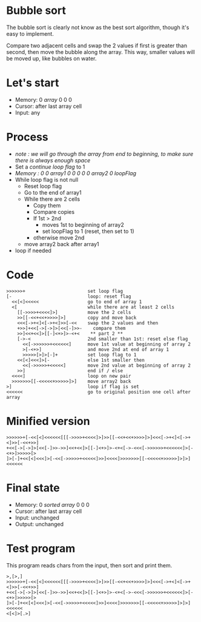# Bubble sort

The bubble sort is clearly not know as the best sort algorithm, though it's easy to implement.

Compare two adjacent cells and swap the 2 values if first is greater than second, then move the bubble along the array.
This way, smaller values will be moved up, like bubbles on water.


# Let's start

* Memory: 0 _array_ 0 0 0 
* Cursor: after last array cell
* Input: any

# Process

* _note : we will go through the array from end to beginning, to make sure there is always enough space_
* Set a _continue loop flag_ to 1
* _Memory : 0 0 array1 0 0 0 0 0 array2 0 loopFlag_
* While loop flag is not null
  * Reset loop flag
  * Go to the end of array1
  * While there are 2 cells
    * Copy them
    * Compare copies
    * If 1st > 2nd
      * moves 1st to beginning of array2
      * set loopFlag to 1 (reset, then set to 1)
    * otherwise move 2nd
  * move array2 back after array1
* loop if needed

# Code
```
>>>>>>+                       set loop flag
[-                            loop: reset flag
  <<[<]<<<<<                  go to end of array 1
  <[                          while there are at least 2 cells
    [[->>>>+<<<<]>]           move the 2 cells
    >>[[-<<+<<+>>>>]>]        copy and move back
    <<<[->+<]<[->+<]>>[-<<    swap the 2 values and then 
    +>>]+<<[->[->]>[<<[-]>>-    compare them 
    >>]<<+<<]>[[-]<+>]>-<+<    ** part 2 **
    [->-<                     2nd smaller than 1st: reset else flag
      <<[->>>>>>+<<<<<<]      move 1st value at beginning of array 2
      >[-<+>]                 and move 2nd at end of array 1
      >>>>>[>]>[-]+           set loop flag to 1
    <<[<]<<<]>[-              else 1st smaller then
      <<[->>>>>+<<<<<]        move 2nd value at beginning of array 2
    >>]                       end if / else
  <<<<]                       loop on new pair
  >>>>>>>[[-<<<<<+>>>>>]>]    move array2 back
>]                            loop if flag is set
<<<<<<                        go to original position one cell after array
```

# Minified version
```
>>>>>>+[-<<[<]<<<<<<[[[->>>>+<<<<]>]>>[[-<<+<<+>>>>]>]<<<[->+<]<[->+<]>>[-<<+>>]
+<<[->[->]>[<<[-]>>->>]<<+<<]>[[-]<+>]>-<+<[->-<<<[->>>>>>+<<<<<<]>[-<+>]>>>>>[>
]>[-]+<<[<]<<<]>[-<<[->>>>>+<<<<<]>>]<<<<]>>>>>>>[[-<<<<<+>>>>>]>]>]<<<<<<
```

# Final state

* Memory: 0 _sorted array_ 0 0 0  
* Cursor: after last array cell
* Input: unchanged
* Output: unchanged


# Test program

This program reads chars from the input, then sort and print them.

```
>,[>,]
>>>>>>+[-<<[<]<<<<<<[[[->>>>+<<<<]>]>>[[-<<+<<+>>>>]>]<<<[->+<]<[->+<]>>[-<<+>>]
+<<[->[->]>[<<[-]>>->>]<<+<<]>[[-]<+>]>-<+<[->-<<<[->>>>>>+<<<<<<]>[-<+>]>>>>>[>
]>[-]+<<[<]<<<]>[-<<[->>>>>+<<<<<]>>]<<<<]>>>>>>>[[-<<<<<+>>>>>]>]>]<<<<<<
<[<]>[.>]
```

